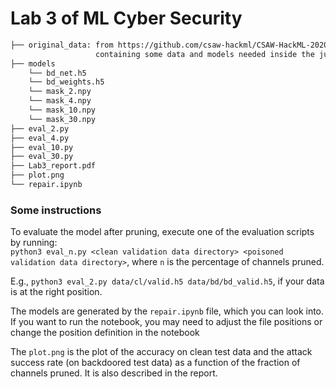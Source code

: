 # Lab 3 of ML Cyber Security

```bash
├── original_data: from https://github.com/csaw-hackml/CSAW-HackML-2020, 
                   containing some data and models needed inside the jupyter notebook
├── models
    └── bd_net.h5
    └── bd_weights.h5
    └── mask_2.npy
    └── mask_4.npy
    └── mask_10.npy
    └── mask_30.npy
├── eval_2.py
├── eval_4.py
├── eval_10.py
├── eval_30.py
├── Lab3_report.pdf
├── plot.png
└── repair.ipynb
```

### Some instructions

To evaluate the model after pruning, execute one of the evaluation scripts by running:  
`python3 eval_n.py <clean validation data directory> <poisoned validation data directory>`, where `n` is the percentage of channels pruned.

E.g., `python3 eval_2.py data/cl/valid.h5 data/bd/bd_valid.h5`, if your data is at the right position.

The models are generated by the `repair.ipynb` file, which you can look into. If you want to run the notebook, you may need to adjust the file positions or change the position definition in the notebook

The `plot.png` is the plot of the accuracy on clean test data and the attack success rate (on backdoored test data) as a function of the fraction of channels pruned. It is also described in the report.